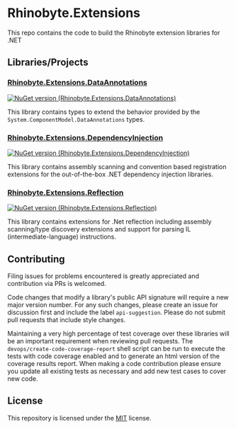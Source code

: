 

# Rhinobyte.Extensions

This repo contains the code to build the Rhinobyte extension libraries for .NET

## Libraries/Projects

### [Rhinobyte.Extensions.DataAnnotations](/src/Rhinobyte.Extensions.DataAnnotations/README.md)

[![NuGet version (Rhinobyte.Extensions.DataAnnotations)](https://img.shields.io/nuget/v/Rhinobyte.Extensions.DataAnnotations.svg?style=flat)](https://www.nuget.org/packages/Rhinobyte.Extensions.DataAnnotations/)

This library contains types to extend the behavior provided by the `System.ComponentModel.DataAnnotations` types.

### [Rhinobyte.Extensions.DependencyInjection](/src/Rhinobyte.Extensions.DependencyInjection/README.md)

[![NuGet version (Rhinobyte.Extensions.DependencyInjection)](https://img.shields.io/nuget/v/Rhinobyte.Extensions.DependencyInjection.svg?style=flat)](https://www.nuget.org/packages/Rhinobyte.Extensions.DependencyInjection/)

This library contains assembly scanning and convention based registration extensions for the out-of-the-box .NET dependency injection libraries.

### [Rhinobyte.Extensions.Reflection](/src/Rhinobyte.Extensions.Reflection/README.md)

[![NuGet version (Rhinobyte.Extensions.Reflection)](https://img.shields.io/nuget/v/Rhinobyte.Extensions.Reflection.svg?style=flat)](https://www.nuget.org/packages/Rhinobyte.Extensions.Reflection/)

This library contains extensions for .Net reflection including assembly scanning/type discovery extensions and support for parsing IL (intermediate-language) instructions.

## Contributing

Filing issues for problems encountered is greatly appreciated and contribution via PRs is welcomed.

Code changes that modify a library's public API signature will require a new major version number. For any such changes, please create an issue for discussion first and include the label `api-suggestion`. Please do not submit pull requests that include style changes.

Maintaining a very high percentage of test coverage over these libraries will be an important requirement when reviewing pull requests. The `devops/create-code-coverage-report` shell script can be run to execute the tests with code coverage enabled and to generate an html version of the coverage results report. When making a code contribution please ensure you update all existing tests as necessary and add new test cases to cover new code.

## License

This repository is licensed under the [MIT](LICENSE.txt) license.
